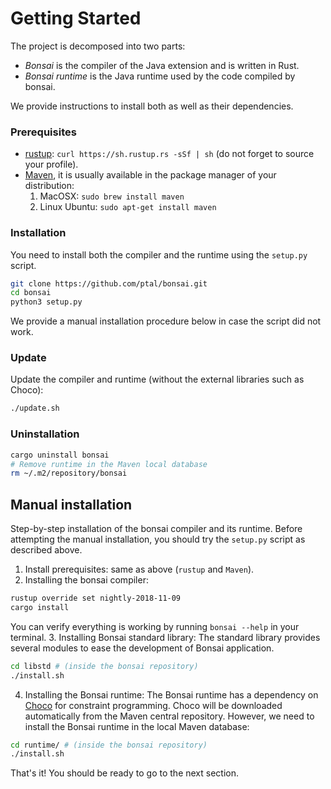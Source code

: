 # Getting Started

The project is decomposed into two parts:

* *Bonsai* is the compiler of the Java extension and is written in Rust.
* *Bonsai runtime* is the Java runtime used by the code compiled by bonsai.

We provide instructions to install both as well as their dependencies.

### Prerequisites

* [rustup](http://www.rustup.rs): `curl https://sh.rustup.rs -sSf | sh` (do not forget to source your profile).
* [Maven](https://maven.apache.org), it is usually available in the package manager of your distribution:
  1. MacOSX: `sudo brew install maven`
  2. Linux Ubuntu: `sudo apt-get install maven`

### Installation

You need to install both the compiler and the runtime using the `setup.py` script.

```sh
git clone https://github.com/ptal/bonsai.git
cd bonsai
python3 setup.py
```

We provide a manual installation procedure below in case the script did not work.

### Update

Update the compiler and runtime (without the external libraries such as Choco):

```sh
./update.sh
```

### Uninstallation

```sh
cargo uninstall bonsai
# Remove runtime in the Maven local database
rm ~/.m2/repository/bonsai
```

## Manual installation

Step-by-step installation of the bonsai compiler and its runtime.
Before attempting the manual installation, you should try the `setup.py` script as described above.

1. Install prerequisites: same as above (`rustup` and `Maven`).
2. Installing the bonsai compiler:
```sh
rustup override set nightly-2018-11-09
cargo install
```
You can verify everything is working by running `bonsai --help` in your terminal.
3. Installing Bonsai standard library:
The standard library provides several modules to ease the development of Bonsai application.

```sh
cd libstd # (inside the bonsai repository)
./install.sh
```
4. Installing the Bonsai runtime:
The Bonsai runtime has a dependency on [Choco](http://www.choco-solver.org) for constraint programming.
Choco will be downloaded automatically from the Maven central repository.
However, we need to install the Bonsai runtime in the local Maven database:
```sh
cd runtime/ # (inside the bonsai repository)
./install.sh
```

That's it! You should be ready to go to the next section.